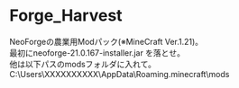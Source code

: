 # Forge_Harvest
NeoForgeの農業用Modパック(※MineCraft Ver.1.21)。<br>
最初にneoforge-21.0.167-installer.jar を落とせ。<br>
他は以下パスのmodsフォルダに入れて。<br>
C:\Users\XXXXXXXXXX\AppData\Roaming\.minecraft\mods <br>
